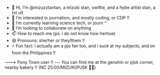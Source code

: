 - 👋 Hi, I’m @mizuzztantan, a mizuki stan, swiftie, and a hybe artist stan, a txt ult
- 👀 I’m interested in journalism, and mostly coding, or CDP !!
- 🌱 I’m currently learning science tech, or journ ^
- 💞️ I’m looking to collaborate on anything
- 📫 How to reach me (ps. i do not know how herhue)
- 😄 Pronouns: she/her or they/them !!
- ⚡ Fun fact: i actually am a pjo fan too, and i suck at my subjects, and im from the Philippines !!


---> Pony Town user !!
--- You can find me at the genshin or pjsk corner, nearby bakery !! (NC 25:00/MIZUKI/PJSK 🌹🍭)
